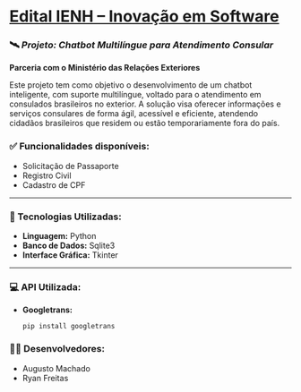 # <ins>Edital IENH – Inovação em Software</ins>  
### 🛰️ *Projeto: Chatbot Multilíngue para Atendimento Consular*  
**Parceria com o Ministério das Relações Exteriores**

Este projeto tem como objetivo o desenvolvimento de um chatbot inteligente, com suporte multilíngue, voltado para o atendimento em consulados brasileiros no exterior. A solução visa oferecer informações e serviços consulares de forma ágil, acessível e eficiente, atendendo cidadãos brasileiros que residem ou estão temporariamente fora do país.

### ✅ Funcionalidades disponíveis:
- Solicitação de Passaporte  
- Registro Civil  
- Cadastro de CPF  

---

### 🧠 Tecnologias Utilizadas:
- **Linguagem:** Python
- **Banco de Dados:** Sqlite3
- **Interface Gráfica:** Tkinter  

---

### 💻 API Utilizada:
- **Googletrans:**
  ```
  pip install googletrans
  ```

### 👨‍💻 Desenvolvedores:
- Augusto Machado  
- Ryan Freitas
